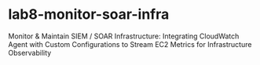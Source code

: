 # lab8-monitor-soar-infra
Monitor &amp; Maintain SIEM / SOAR Infrastructure: Integrating CloudWatch Agent with Custom Configurations to Stream EC2 Metrics for Infrastructure Observability
